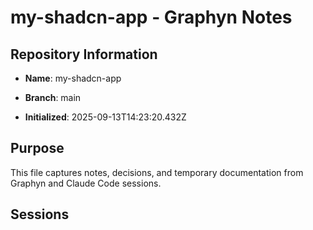 # my-shadcn-app - Graphyn Notes

## Repository Information
- **Name**: my-shadcn-app
- **Branch**: main


- **Initialized**: 2025-09-13T14:23:20.432Z

## Purpose
This file captures notes, decisions, and temporary documentation from Graphyn and Claude Code sessions.

## Sessions
<!-- Sessions will be appended below -->
